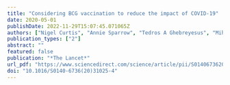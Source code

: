 ```yaml
---
title: "Considering BCG vaccination to reduce the impact of COVID-19"
date: 2020-05-01
publishDate: 2022-11-29T15:07:45.071065Z
authors: ["Nigel Curtis", "Annie Sparrow", "Tedros A Ghebreyesus", "Mihai G Netea"]
publication_types: ["2"]
abstract: ""
featured: false
publication: "*The Lancet*"
url_pdf: "https://www.sciencedirect.com/science/article/pii/S0140673620310254"
doi: "10.1016/S0140-6736(20)31025-4"
---
```


